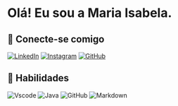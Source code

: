 # Olá! Eu sou a Maria Isabela.
## 🩷 Conecte-se comigo 
[![LinkedIn](https://img.shields.io/badge/LinkedIn-ffcbdb?style=for-the-badge&logo=linkedin&logoColor=f17ea1)](https://www.linkedin.com/in/maria-isabela-miatto-de-lima-382520a6/) 
[![Instagram](https://img.shields.io/badge/-Instagram-ffcbdb?style=for-the-badge&logo=instagram&logoColor=f17ea1)](https://www.instagram.com/m.isabela__/)
[![GitHub](https://img.shields.io/badge/GitHub-ffcbdb?style=for-the-badge&logo=github&logoColor=f17ea1)](https://github.com/mariamiatto)


## 🩷 Habilidades
![Vscode](https://img.shields.io/badge/Vscode-ffcbdb?style=for-the-badge&logo=visual-studio-code&logoColor=f17ea1)
![Java](https://img.shields.io/badge/java-ffcbdb.svg?style=for-the-badge&logo=openjdk&logoColor=f17ea1)
![GitHub](https://img.shields.io/badge/GitHub-ffcbdb?style=for-the-badge&logo=github&logoColor=f17ea1)
![Markdown](https://img.shields.io/badge/Markdown-ffcbdb?style=for-the-badge&logo=markdown&logoColor=f17ea1)

